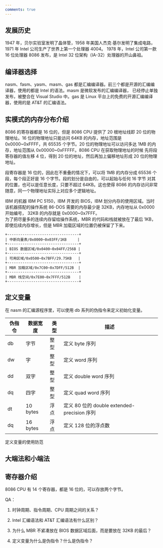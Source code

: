 ```yaml
---
comments: true
---
```


## 发展历史
1947 年，贝尔实验室发明了晶体管，1958 年美国人杰克·基尔发明了集成电路，1971 年 Intel 公司生产了世界上第一个处理器 4004。
1978 年，Intel 公司第一款 16 位处理器 8086 发布，是 Intel 32 位架构（IA-32）处理器的开山鼻祖。


## 编译器选择
nasm、fasm、yasm、masm、gas 都是汇编编译器。前三个都是开源的汇编编译器，使用的都是 Intel 的语法。masm 是微软发布的汇编编译器，
已经停止单独发布，被整合在 Visual Studio 中。gas 是 Linux 平台上的免费的开源汇编编译器，使用的是 AT&T 的汇编语法。

## 实模式的内存分布介绍
8086 的寄存器都是 16 位的，但是 8086 CPU 提供了 20 根地址线即 20 位的物理地址。16 位的物理地址只能访问 64KB 的内存，地址范围是
0x0000~0xFFFF，共 65535 个字节。20 位的物理地址可以访问多达 1MB 的内存，地址范围从 0x00000~0xFFFFF。8086 CPU 在获取物理地址的时候
先将段寄存器的值左移 4 位，得到 20 位的地址，然后再加上偏移地址形成 20 位的物理地址。

段寄存器是 16 位的，因此在不重叠的情况下，可以将 1MB 的内存分成 65536 个段，每个段正好是 16 个字节。段的划分是自由的，可以起始与任何 16 字节
对其的位置，也可以是任意长度，只要不超过 64KB。这也使得 8086 的内存访问非常随意，同一个物理地址实际上对应多个逻辑地址。

IBM 的机器 IBM PC 5150，IBM 开发的 BIOS，IBM 划分内存的使用区域。当时该机器搭配的操作系统 86-DOS 需要的内存最少是 32KB，内存地址从 0x0000 开始编号，
32KB 的内存就是 0x0000~0x7FFF。  
为了把尽量多的连续内存留给操作系统，MBR 的代码和栈就被放在了最后 1KB，即使后续内存增长，但是 MBR 加载区域的位置仍被保留了下来。
```
+---------------------------------+
| 中断向量表/0x0000~0x03FF/1KB     |
+---------------------------------+
| BIOS 数据区域/0x0400~0x04FF/256B |
+---------------------------------+
| 可用区域/0x0500~0x7BFF/29.75KB   |
+---------------------------------+
| MBR 加载区域/0x7C00~0x7DFF/512B  |
+---------------------------------+
| MBR 栈空间/0x7E00~0x7FFF/512B    |
+---------------------------------+
```

## 定义变量
在 nasm 的汇编源程序里，可以使用 db 系列的伪指令来定义初始化变量。

| 伪指令 | 数据宽度 | 类型 | 描述 |
| -- | -- | -- | -- |
| db | 字节 | 整型 | 定义 byte 序列 |
| dw | 字   | 整型 | 定义 word 序列 |
| dd | 双字  | 整型 | 定义 double word 序列 |
| dq | 四字   | 整型 | 定义 quad word 序列 |
| dt | 10 bytes   | 浮点 | 定义 80 位的 double extended-precision 序列  |
| dq | 16 bytes   | 浮点 | 定义 128 位的浮点数 |

定义变量的使用防范

## 大端法和小端法

## 寄存器介绍
8086 CPU 有 14 个寄存器，都是 16 位的，可以存放两个字节。

QA：
1. 时钟周期、指令周期、CPU 周期之间的关系？

2. Intel 汇编语法和 AT&T 汇编语法有什么区别？

3. 为什么 MBR 不紧凑放在 BIOS 数据区域后面，而是要放在 32KB 的最后？
4. 定义变量为什么是伪指令？什么是伪指令？